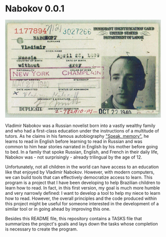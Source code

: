 # Nabokov 0.0.1

![alt text](https://github.com/lucascr91/nabokov_0.0.1/blob/master/VN_passport.jpg?raw=true)

Vladimir Nabokov was a Russian novelist born into a vastly wealthy family and who had a first-class education under the instructions of a multitude of tutors. As he claims in his famous autobiography ["Speak, memory"](https://www.amazon.com/Speak-Memory-Autobiography-Revisited-International-ebook/dp/B004KABDWA), he learns to read in English before learning to read in Russian and was common to him hear stories narrated in English by his mother before going to bed. In a family that spoke Russian, English, and French in their daily life, Nabokov was - not surprisingly - already trilingual by the age of 12. 

Unfortunately, not all children in the world can have access to an education like that enjoyed by Vladimir Nabokov. However, with modern computers, we can build tools that can effectively democratize access to learn. This program is a project that I have been developing to help Brazilian children to learn how to read. In fact, in this first version, my goal is much more humble and very narrowly defined: I want to develop a tool to help my niece to learn how to read. However, the overall principles and the code produced within this project might be useful for someone interested in the development of a similar tool or in going ahead by improving this one.

Besides this README file, this repository contains a TASKS file that summarizes the project's goals and lays down the tasks whose completion is necessary to create the program.